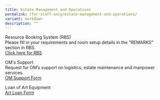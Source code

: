 ```yaml
---
title: Estate Management and Operations
permalink: /for-staff-only/estate-management-and-operations/
variant: markdown
description: ""
---
```

Resource Booking System (RBS)<br>
Please fill in your requirements and room setup details in the "REMARKS" section in RBS.<br>
[Click here for RBS](https://rbs.avero-tech.com/login.html)<br>

OM's Support<br>
Request for OM’s support on logistics, estate maintenance and manpower services. <br>
[OM Support Form](https://go.gov.sg/zhps-om-attention)<br>

Loan of Art Equipment<br>
[Art Loan Form](https://docs.google.com/forms/d/e/1FAIpQLSf7OFLsJnxjd1GXzuMKf04rFDt4mxps7OTogqdxVLeAo166zg/viewform)